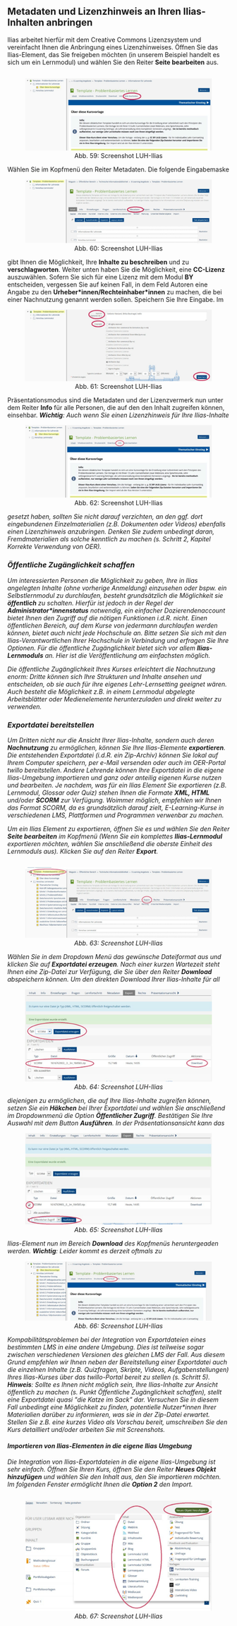 <link rel="stylesheet" href="https://cdnjs.cloudflare.com/ajax/libs/font-awesome/4.7.0/css/font-awesome.min.css">

<h2>Metadaten und Lizenzhinweis an Ihren Ilias-Inhalten anbringen</h2>

Ilias arbeitet hierfür mit dem Creative Commons Lizenzsystem und vereinfacht Ihnen die Anbringung eines Lizenzhinweises. Öffnen Sie das Ilias-Element, das Sie freigeben möchten (in unserem Beispiel handelt es sich um ein Lernmodul) und wählen Sie den Reiter <b>Seite bearbeiten</b> aus.
  <figure style="float:left;align:middle;">
    <img src="images/Ilias_1.svg" alt="Screenshot LUH-Ilias" title="Screenshot LUH-Ilias"/>
    <figcaption style="text-align:center;font-size:14px;">Abb. 59: Screenshot LUH-Ilias</figcaption>
  </figure>
Wählen Sie im Kopfmenü den Reiter Metadaten.
  <figure style="float:left;align:middle;">
    <img src="images/Ilias_2.svg" alt="Screenshot LUH-Ilias" title="Screenshot LUH-Ilias"/>
    <figcaption style="text-align:center;font-size:14px;">Abb. 60: Screenshot LUH-Ilias</figcaption>
  </figure>
Die folgende Eingabemaske gibt Ihnen die Möglichkeit, Ihre <b>Inhalte zu beschreiben</b> und zu <b>verschlagworten</b>. Weiter unten haben Sie die Möglichkeit, eine <b>CC-Lizenz</b> auszuwählen. Sofern Sie sich für eine Lizenz mit dem Modul <b>BY</b> entscheiden, vergessen Sie auf keinen Fall, in dem Feld Autoren eine Angabe zu den <b>Urheber*innen/Rechteinhaber*innen</b> zu machen, die bei einer Nachnutzung genannt werden sollen. Speichern Sie Ihre Eingabe.
  <figure style="float:left;align:middle;">
    <img src="images/Ilias_3.svg" alt="Screenshot LUH-Ilias" title="Screenshot LUH-Ilias"/>
    <figcaption style="text-align:center;font-size:14px;">Abb. 61: Screenshot LUH-Ilias</figcaption>
  </figure>
Im Präsentationsmodus sind die Metadaten und der Lizenzvermerk nun unter dem Reiter <b>Info</b> für alle Personen, die auf den den Inhalt zugreifen können, einsehbar.
  <figure style="float:left;align:middle;">
    <img src="images/Ilias_4.svg" alt="Screenshot LUH-Ilias" title="Screenshot LUH-Ilias"/>
    <figcaption style="text-align:center;font-size:14px;">Abb. 62: Screenshot LUH-Ilias</figcaption>
  </figure>
<i class="fa fa-exclamation-triangle"> <b>Wichtig</b>: Auch wenn Sie einen Lizenzhinweis für Ihre Ilias-Inhalte gesetzt haben, sollten Sie nicht darauf verzichten, an den ggf. dort eingebundenen Einzelmaterialien (z.B. Dokumenten oder Videos) ebenfalls einen Lizenzhinweis anzubringen. Denken Sie zudem unbedingt daran, Fremdmaterialien als solche kenntlich zu machen (s. Schritt 2, Kapitel Korrekte Verwendung von OER).

<h3>Öffentliche Zugänglichkeit schaffen</h3>

Um interessierten Personen die Möglichkeit zu geben, Ihre in Ilias angelegten Inhalte (ohne vorherige Anmeldung) einzusehen oder bspw. ein Selbstlernmodul zu durchlaufen, besteht grundsätzlich die Möglichkeit sie <b>öffentlich</b> zu schalten. Hierfür ist jedoch in der Regel der <b>Administrator*innenstatus</b> notwendig, ein einfacher Dozierendenaccount bietet Ihnen den Zugriff auf die nötigen Funktionen i.d.R. nicht. Einen öffentlichen Bereich, auf dem Kurse von jedermann durchlaufen werden können, bietet auch nicht jede Hochschule an. Bitte setzen Sie sich mit den Ilias-Verantwortlichen Ihrer Hochschule in Verbindung und erfragen Sie Ihre Optionen. Für die öffentliche Zugänglichkeit bietet sich vor allem <b>Ilias-Lernmoduls</b> an. Hier ist die Veröffentlichung am einfachsten möglich.

Die öffentliche Zugänglichkeit Ihres Kurses erleichtert die Nachnutzung enorm: Dritte können sich Ihre Strukturen und Inhalte ansehen und entscheiden, ob sie auch für ihre eigenes Lehr-Lernsetting geeignet wären. Auch besteht die Möglichkeit z.B. in einem Lernmodul abgelegte Arbeitsblätter oder Medienelemente herunterzuladen und direkt weiter zu verwenden. 
  
<h3>Exportdatei bereitstellen</h3>

Um Dritten nicht nur die Ansicht Ihrer Ilias-Inhalte, sondern auch deren <b>Nachnutzung</b> zu ermöglichen, können Sie Ihre Ilias-Elemente <b>exportieren</b>. Die entstehenden Exportdatei (i.d.R. ein Zip-Archiv) können Sie lokal auf Ihrem Computer speichern, per e-Mail versenden oder auch im OER-Portal twillo bereitstellen.  Andere Lehrende können Ihre Exportdatei in die eigene Ilias-Umgebung importieren und ganz oder anteilig eigenen Kurse nutzen und bearbeiten.  Je nachdem, was für ein Ilias Element Sie exportieren (z.B. Lernmodul, Glossar oder Quiz) stehen Ihnen die Formate <b>XML, HTML</b> und/oder <b>SCORM</b> zur Verfügung. Woimmer möglich, empfehlen wir Ihnen das Format SCORM, da es grundsätzlich darauf zielt, E-Learning-Kurse in verschiedenen LMS, Plattformen und Programmen verwenbar zu machen.

Um ein Ilias Element zu exportieren, öffnen Sie es und wählen Sie den Reiter <b>Seite bearbeiten</b> im Kopfmenü (Wenn Sie ein komplettes <b>Ilias-Lernmodul</b> exportieren möchten, wählen Sie anschließend die oberste Einheit des Lernmoduls aus). Klicken Sie auf den Reiter <b>Export</b>.
  <figure style="float:left;align:middle;">
    <img src="images/Ilias_5.svg" alt="Screenshot LUH-Ilias" title="Screenshot LUH-Ilias"/>
    <figcaption style="text-align:center;font-size:14px;">Abb. 63: Screenshot LUH-Ilias</figcaption>
  </figure>
  Wählen Sie in dem Dropdown Menü das gewünsche Dateiformat aus und klicken Sie auf <b>Exportdatei erzeugen</b>. Nach einer kurzen Wartezeit steht Ihnen eine Zip-Datei zur Verfügung, die Sie über den Reiter <b>Download</b> abspeichern können.
  <figure style="float:left;align:middle;">
    <img src="images/Ilias_7.svg" alt="Screenshot LUH-Ilias" title="Screenshot LUH-Ilias"/>
    <figcaption style="text-align:center;font-size:14px;">Abb. 64: Screenshot LUH-Ilias</figcaption>
  </figure>
Um den direkten Download Ihrer Ilias-Inhalte für all diejenigen zu ermöglichen, die auf Ihre Ilias-Inhalte zugreifen können, setzen Sie ein <b>Häkchen</b> bei Ihrer Exportdatei und wählen Sie anschließend im Dropdownmenü die Option <b>Öffentlicher Zugriff</b>. Bestätigen Sie Ihre Auswahl mit dem Button <b>Ausführen</b>.
  <figure style="float:left;align:middle;">
    <img src="images/Ilias_8.svg" alt="Screenshot LUH-Ilias" title="Screenshot LUH-Ilias"/>
    <figcaption style="text-align:center;font-size:14px;">Abb. 65: Screenshot LUH-Ilias</figcaption>
  </figure>
In der Präsentationsansicht kann das Ilias-Element nun im Bereich <b>Download</b> des Kopfmenüs heruntergeaden werden.
  <figure style="float:left;align:middle;">
    <img src="images/Ilias_9.svg" alt="Screenshot LUH-Ilias" title="Screenshot LUH-Ilias"/>
    <figcaption style="text-align:center;font-size:14px;">Abb. 66: Screenshot LUH-Ilias</figcaption>
  </figure>
<i class="fa fa-exclamation-triangle"> <b>Wichtig</b>: Leider kommt es derzeit oftmals zu Kompabilitätsproblemen bei der Integration von Exportdateien eines bestimmten LMS in eine andere Umgebung. Dies ist teilweise sogar zwischen verschiedenen Versionen des gleichen LMS der Fall. Aus diesem Grund empfehlen wir Ihnen neben der Bereitstellung einer Exportdatei auch die einzelnen Inhalte (z.B. Quizfragen, Skripte, Videos, Aufgabenstellungen) Ihres Ilias-Kurses über das twillo-Portal bereit zu stellen (s. Schritt 5).
<i class="fa fa-lightbulb-o fa-lg"></i> <b>Hinweis</b>: Sollte es Ihnen nicht möglich sein, Ihre Ilias-Inhalte zur Ansicht öffentlich zu machen (s. Punkt Öffentliche Zugänglichkeit schaffen), stellt eine Exportdatei quasi "die Katze im Sack" dar. Versuchen Sie in diesem Fall unbedingt eine Möglichkeit zu finden, potentielle Nutzer*innen Ihrer Materialien darüber zu informieren, was sie in der Zip-Datei erwartet. Stellen Sie z.B. eine kurzes Video als Vorschau bereit, umschreiben Sie den Kurs detailliert und/oder arbeiten Sie mit Screenshots.

<h4>Importieren von Ilias-Elementen in die eigene Ilias Umgebung</h4>

Die Integration von Ilias-Exportdateien in die eigene Ilias-Umgebung ist sehr einfach. Öffnen Sie Ihren Kurs, öffnen Sie den Reiter <b>Neues Objekt hinzufügen</b> und wählen Sie den Inhalt aus, den Sie importieren möchten. Im folgenden Fenster ermöglicht Ihnen die <b>Option 2</b> den Import.
  <figure style="float:left;align:middle;">
    <img src="images/Ilias_10.svg" alt="Screenshot LUH-Ilias" title="Screenshot LUH-Ilias"/>
    <figcaption style="text-align:center;font-size:14px;">Abb. 67: Screenshot LUH-Ilias</figcaption>
  </figure>
